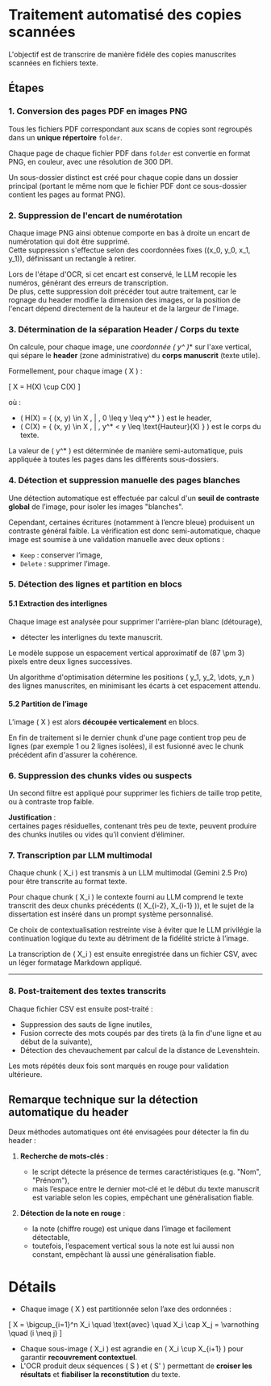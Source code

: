 # Traitement automatisé des copies scannées

L'objectif est de transcrire de manière fidèle des copies manuscrites scannées en fichiers texte.


## Étapes


### 1. Conversion des pages PDF en images PNG

Tous les fichiers PDF correspondant aux scans de copies sont regroupés dans un **unique répertoire** `folder`.

Chaque page de chaque fichier PDF dans `folder` est convertie en format PNG,  en couleur, avec une résolution de 300 DPI.

Un sous-dossier distinct est créé pour chaque copie dans un dossier principal (portant le même nom que le fichier PDF dont ce sous-dossier contient les pages au format PNG).

### 2. Suppression de l'encart de numérotation

Chaque image PNG ainsi obtenue comporte en bas à droite un encart de numérotation qui doit être supprimé.  
Cette suppression s'effectue selon des coordonnées fixes \((x_0, y_0, x_1, y_1)\), définissant un rectangle à retirer.

Lors de l'étape d'OCR, si cet encart est conservé, le LLM recopie les numéros, générant des erreurs de transcription.  
De plus, cette suppression doit précéder tout autre traitement, car le rognage du header modifie la dimension des images, or la position de l'encart dépend directement de la hauteur et de la largeur de l'image.

### 3. Détermination de la séparation Header / Corps du texte

On calcule, pour chaque image, une **coordonnée \( y^* \)** sur l'axe vertical, qui sépare le **header** (zone administrative) du **corps manuscrit** (texte utile).

Formellement, pour chaque image \( X \) :

\[
X = H(X) \cup C(X)
\]

où :

- \( H(X) = \{ (x, y) \in X \, | \, 0 \leq y \leq y^* \} \) est le header,
- \( C(X) = \{ (x, y) \in X \, | \, y^* < y \leq \text{Hauteur}(X) \} \) est le corps du texte.

La valeur de \( y^* \) est déterminée de manière semi-automatique, puis appliquée à toutes les pages dans les différents sous-dossiers.

### 4. Détection et suppression manuelle des pages blanches

Une détection automatique est effectuée par calcul d'un **seuil de contraste global** de l’image, pour isoler les images "blanches".

Cependant, certaines écritures (notamment à l’encre bleue) produisent un contraste général faible. La vérification est donc semi-automatique, chaque image est soumise à une validation manuelle avec deux options :
- `Keep` : conserver l’image,
- `Delete` : supprimer l’image.

### 5. Détection des lignes et partition en blocs

#### 5.1 Extraction des interlignes

Chaque image est analysée pour supprimer l'arrière-plan blanc (détourage),
- détecter les interlignes du texte manuscrit.

Le modèle suppose un espacement vertical approximatif de \(87 \pm 3\) pixels entre deux lignes successives.

Un algorithme d'optimisation détermine les positions \( y_1, y_2, \dots, y_n \) des lignes manuscrites, en minimisant les écarts à cet espacement attendu.

#### 5.2 Partition de l’image

L’image \( X \) est alors **découpée verticalement** en blocs.

En fin de traitement si le dernier chunk d'une page contient trop peu de lignes (par exemple 1 ou 2 lignes isolées), il est fusionné avec le chunk précédent afin d'assurer la cohérence.

### 6. Suppression des chunks vides ou suspects

Un second filtre est appliqué pour supprimer les fichiers de taille trop petite, ou à contraste trop faible.

**Justification** :  
certaines pages résiduelles, contenant très peu de texte, peuvent produire des chunks inutiles ou vides qu’il convient d’éliminer.

### 7. Transcription par LLM multimodal

Chaque chunk \( X_i \) est transmis à un LLM multimodal (Gemini 2.5 Pro) pour être transcrite au format texte.

Pour chaque chunk \( X_i \) le contexte fourni au LLM comprend le texte transcrit des deux chunks précédents (\( X_{i-2}, X_{i-1} \)), et le sujet de la dissertation est inséré dans un prompt système personnalisé.

Ce choix de contextualisation restreinte vise à éviter que le LLM privilégie la continuation logique du texte au détriment de la fidélité stricte à l’image.

La transcription de \( X_i \) est ensuite enregistrée dans un fichier CSV, avec un léger formatage Markdown appliqué.

---

### 8. Post-traitement des textes transcrits

Chaque fichier CSV est ensuite post-traité :

- Suppression des sauts de ligne inutiles,
- Fusion correcte des mots coupés par des tirets (à la fin d'une ligne et au début de la suivante),
- Détection des chevauchement par calcul de la distance de Levenshtein.

Les mots répétés deux fois sont marqués en rouge pour validation ultérieure.

## Remarque technique sur la détection automatique du header

Deux méthodes automatiques ont été envisagées pour détecter la fin du header :

1. **Recherche de mots-clés** :
   - le script détecte la présence de termes caractéristiques (e.g. "Nom", "Prénom"),
   - mais l’espace entre le dernier mot-clé et le début du texte manuscrit est variable selon les copies, empêchant une généralisation fiable.

2. **Détection de la note en rouge** :
   - la note (chiffre rouge) est unique dans l’image et facilement détectable,
   - toutefois, l’espacement vertical sous la note est lui aussi non constant, empêchant là aussi une généralisation fiable.

# Détails

- Chaque image \( X \) est partitionnée selon l’axe des ordonnées :

\[
X = \bigcup_{i=1}^n X_i
\quad \text{avec} \quad X_i \cap X_j = \varnothing \quad (i \neq j)
\]

- Chaque sous-image \( X_i \) est agrandie en \( X_i \cup X_{i+1} \) pour garantir **recouvrement contextuel**.
- L'OCR produit deux séquences \( S \) et \( S' \) permettant de **croiser les résultats** et **fiabiliser la reconstitution** du texte.
